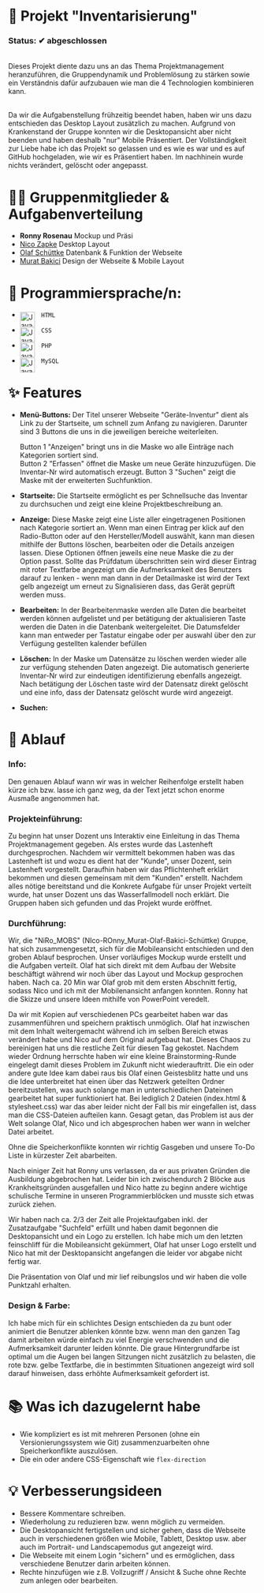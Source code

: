 # 📁 Projekt "Inventarisierung"
### Status: ✔ abgeschlossen 
 
<br>Dieses Projekt diente dazu uns an das Thema Projektmanagement heranzuführen, die Gruppendynamik und Problemlösung zu stärken sowie ein Verständnis dafür aufzubauen wie man die 4 Technologien kombinieren kann.

<br>Da wir die Aufgabenstellung frühzeitig beendet haben, haben wir uns dazu entschieden das Desktop Layout zusätzlich zu machen. Aufgrund von Krankenstand der Gruppe konnten wir die Desktopansicht aber nicht beenden und haben deshalb "nur" Mobile Präsentiert. Der Vollständigkeit zur Liebe habe ich das Projekt so gelassen und es wie es war und es auf GitHub hochgeladen, wie wir es Präsentiert haben. Im nachhinein wurde nichts verändert, gelöscht oder angepasst.
 
# 👨‍💻 Gruppenmitglieder & Aufgabenverteilung
- <b>Ronny Rosenau</b>
Mockup und Präsi
- [Nico Zapke](https://github.com/nzapke)
Desktop Layout
- [Olaf Schüttke](https://github.com/S2pid030)
Datenbank & Funktion der Webseite
- [Murat Bakici](https://github.com/murat-bakici)
Design der Webseite & Mobile Layout
 
# 🧰 Programmiersprache/n:
- `HTML` <img align="left" alt="Java" width="30px" style="padding-right:10px;" src="https://cdn.jsdelivr.net/gh/devicons/devicon/icons/html5/html5-original.svg"/>

- `CSS` <img align="left" alt="Java" width="30px" style="padding-right:10px;" src="https://cdn.jsdelivr.net/gh/devicons/devicon/icons/css3/css3-original.svg"/>

- `PHP` <img align="left" alt="Java" width="30px" style="padding-right:10px;" src="https://cdn.jsdelivr.net/gh/devicons/devicon/icons/php/php-original.svg"/>

- `MySQL`<img align="left" alt="Java" width="30px" style="padding-right:10px;" src="https://cdn.jsdelivr.net/gh/devicons/devicon/icons/mysql/mysql-original.svg"/>

# ✨ Features
- **Menü-Buttons:** Der Titel unserer Webseite "Geräte-Inventur" dient als Link zu der Startseite, um schnell zum Anfang zu navigieren. Darunter sind 3 Buttons die uns in die jeweiligen bereiche weiterleiten.<br>

    Button 1 "Anzeigen" bringt uns in die Maske wo alle Einträge nach Kategorien sortiert sind.<br>
    Button 2 "Erfassen" öffnet die Maske um neue Geräte hinzuzufügen. Die Inventar-Nr wird automatisch erzeugt.
    Button 3 "Suchen" zeigt die Maske mit der erweiterten Suchfunktion.

- **Startseite:** Die Startseite ermöglicht es per Schnellsuche das Inventar zu durchsuchen und zeigt eine kleine Projektbeschreibung an.
- **Anzeige:** Diese Maske zeigt eine Liste aller eingetragenen Positionen nach Kategorie sortiert an. Wenn man einen Eintrag per klick auf den Radio-Button oder auf den Hersteller/Modell auswählt, kann man diesen mithilfe der Buttons löschen, bearbeiten oder die Details anzeigen lassen. Diese Optionen öffnen jeweils eine neue Maske die zu der Option passt. Sollte das Prüfdatum überschritten sein wird dieser Eintrag mit roter Textfarbe angezeigt um die Aufmerksamkeit des Benutzers darauf zu lenken - wenn man dann in der Detailmaske ist wird der Text gelb angezeigt um erneut zu Signalisieren dass, das Gerät geprüft werden muss.
- **Bearbeiten:** In der Bearbeitenmaske werden alle Daten die bearbeitet werden können aufgelistet und per betätigung der aktualisieren Taste werden die Daten in die Datenbank weitergeleitet. Die Datumsfelder kann man entweder per Tastatur eingabe oder per auswahl über den zur Verfügung gestellten kalender befüllen
- **Löschen:** In der Maske um Datensätze zu löschen werden wieder alle zur verfügung stehenden Daten angezeigt. Die automatisch generierte Inventar-Nr wird zur eindeutigen identifizierung ebenfalls angezeigt. Nach betätigung der Löschen taste wird der Datensatz direkt gelöscht und eine info, dass der Datensatz gelöscht wurde wird angezeigt.
- **Suchen:**

# 🔄 Ablauf
### **Info:**<br> 
Den genauen Ablauf wann wir was in welcher Reihenfolge erstellt haben kürze ich bzw. lasse ich ganz weg, da der Text jetzt schon enorme Ausmaße angenommen hat.

### **Projekteinführung:**<br>
Zu beginn hat unser Dozent uns Interaktiv eine Einleitung in das Thema Projektmanagement gegeben.
Als erstes wurde das Lastenheft durchgesprochen. Nachdem wir vermittelt bekommen haben was das Lastenheft ist und wozu es dient hat der "Kunde", unser Dozent, sein Lastenheft vorgestellt.
Daraufhin haben wir das Pflichtenheft erklärt bekommen und diesen gemeinsam mit dem "Kunden" erstellt.
Nachdem alles nötige bereitstand und die Konkrete Aufgabe für unser Projekt verteilt wurde, hat unser Dozent uns das Wasserfallmodell noch erklärt.
Die Gruppen haben sich gefunden und das Projekt wurde eröffnet.

### **Durchführung:**<br>
Wir, die "NiRo_MOBS" (NIco-ROnny_Murat-Olaf-Bakici-Schüttke) Gruppe, hat sich zusammengesetzt, sich für die Mobileansicht entschieden und den groben Ablauf besprochen. Unser vorläufiges Mockup wurde erstellt und die Aufgaben verteilt.
Olaf hat sich direkt mit dem Aufbau der Website beschäftigt während wir noch über das Layout und Mockup gesprochen haben.
Nach ca. 20 Min war Olaf grob mit dem ersten Abschnitt fertig, sodass Nico und ich mit der Mobilenansicht anfangen konnten. Ronny hat die Skizze und unsere Ideen mithilfe von PowerPoint veredelt.

Da wir mit Kopien auf verschiedenen PCs gearbeitet haben war das zusammenführen und speichern praktisch unmöglich. Olaf hat inzwischen mit dem Inhalt weitergemacht während ich im selben Bereich etwas verändert habe und Nico auf dem Original aufgebaut hat.
Dieses Chaos zu bereinigen hat uns die restliche Zeit für diesen Tag gekostet. Nachdem wieder Ordnung herrschte haben wir eine kleine Brainstorming-Runde eingelegt damit dieses Problem im Zukunft nicht wiederauftritt. Die ein oder andere gute Idee kam dabei raus bis Olaf einen Geistesblitz hatte und uns die Idee unterbreitet hat einen über das Netzwerk geteilten Ordner bereitzustellen, was auch solange man in unterschiedlichen Dateinen gearbeitet hat super funktioniert hat. Bei lediglich 2 Dateien (index.html & stylesheet.css) war das aber leider nicht der Fall bis mir eingefallen ist, dass man die CSS-Dateien aufteilen kann. Gesagt getan, das Problem ist aus der Welt solange Olaf, Nico und ich abgesprochen haben wer wann in welcher Datei arbeitet.

Ohne die Speicherkonflikte konnten wir richtig Gasgeben und unsere To-Do Liste in kürzester Zeit abarbeiten. 

Nach einiger Zeit hat Ronny uns verlassen, da er aus privaten Gründen die Ausbildung abgebrochen hat. Leider bin ich zwischendurch 2 Blöcke aus Krankheitsgründen ausgefallen und Nico hatte zu beginn andere wichtige schulische Termine in unseren Programmierblöcken und musste sich etwas zurück ziehen.

Wir haben nach ca. 2/3 der Zeit alle Projektaufgaben inkl. der Zusatzaufgabe "Suchfeld" erfüllt und haben damit begonnen die Desktopansicht und ein Logo zu erstellen. Ich habe mich um den letzten feinschliff für die Mobileansicht gekümmert, Olaf hat unser Logo erstellt und Nico hat mit der Desktopansicht angefangen die leider vor abgabe nicht fertig war.

Die Präsentation von Olaf und mir lief reibungslos und wir haben die volle Punktzahl erhalten.

### **Design & Farbe:**<br>
Ich habe mich für ein schlichtes Design entschieden da zu bunt oder animiert die Benutzer ablenken könnte bzw. wenn man den ganzen Tag damit arbeiten würde einfach zu viel Energie verschwenden und die Aufmerksamkeit darunter leiden könnte.
Die graue Hintergrundfarbe ist optimal um die Augen bei langen Sitzungen nicht zusätzlich zu belasten, die rote bzw. gelbe Textfarbe, die in bestimmten Situationen angezeigt wird soll darauf hinweisen, dass erhöhte Aufmerksamkeit gefordert ist.


# 📚 Was ich dazugelernt habe
- Wie kompliziert es ist mit mehreren Personen (ohne ein Versionierungssystem wie Git) zusammenzuarbeiten ohne Speicherkonflikte auszulösen.
- Die ein oder andere CSS-Eigenschaft wie `flex-direction`

# 💡 Verbesserungsideen
- Bessere Kommentare schreiben.
- Wiederholung zu reduzieren bzw. wenn möglich zu vermeiden.
- Die Desktopansicht fertigstellen und sicher gehen, dass die Webseite auch in verschiedenen größen wie Mobile, Tablett, Desktop usw. aber auch im Portrait- und Landscapemodus gut angezeigt wird.
- Die Webseite mit einem Login "sichern" und es ermöglichen, dass verschiedene Benutzer darin arbeiten können.
- Rechte hinzufügen wie z.B. Vollzugriff / Ansicht & Suche ohne Rechte zum anlegen oder bearbeiten.
